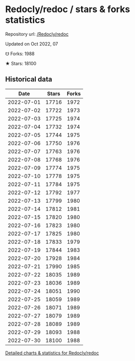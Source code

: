 # Redocly/redoc / stars & forks statistics

Repository url: [/Redocly/redoc](https://github.com/Redocly/redoc)

Updated on Oct 2022, 07

☋ Forks: 1988

★ Stars: 18100

## Historical data
| Date | Stars | Forks |
|------|-------|-------|
| 2022-07-01 | 17716 | 1972 | 
| 2022-07-02 | 17722 | 1973 | 
| 2022-07-03 | 17725 | 1974 | 
| 2022-07-04 | 17732 | 1974 | 
| 2022-07-05 | 17744 | 1975 | 
| 2022-07-06 | 17750 | 1976 | 
| 2022-07-07 | 17763 | 1976 | 
| 2022-07-08 | 17768 | 1976 | 
| 2022-07-09 | 17774 | 1975 | 
| 2022-07-10 | 17778 | 1975 | 
| 2022-07-11 | 17784 | 1975 | 
| 2022-07-12 | 17792 | 1977 | 
| 2022-07-13 | 17799 | 1980 | 
| 2022-07-14 | 17812 | 1981 | 
| 2022-07-15 | 17820 | 1980 | 
| 2022-07-16 | 17823 | 1980 | 
| 2022-07-17 | 17825 | 1980 | 
| 2022-07-18 | 17833 | 1979 | 
| 2022-07-19 | 17844 | 1983 | 
| 2022-07-20 | 17928 | 1984 | 
| 2022-07-21 | 17990 | 1985 | 
| 2022-07-22 | 18035 | 1989 | 
| 2022-07-23 | 18036 | 1989 | 
| 2022-07-24 | 18051 | 1990 | 
| 2022-07-25 | 18059 | 1989 | 
| 2022-07-26 | 18071 | 1989 | 
| 2022-07-27 | 18079 | 1989 | 
| 2022-07-28 | 18089 | 1989 | 
| 2022-07-29 | 18093 | 1988 | 
| 2022-07-30 | 18100 | 1988 | 


[Detailed charts & statistics for Redocly/redoc](https://reviewgithub.com/rep/Redocly/redoc)
